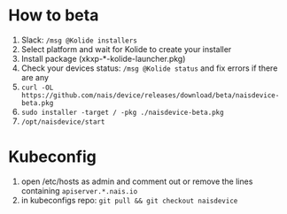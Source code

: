 # How to beta
  1. Slack: `/msg @Kolide installers`
  2. Select platform and wait for Kolide to create your installer
  3. Install package (xkxp-\*-kolide-launcher.pkg)
  4. Check your devices status: `/msg @Kolide status` and fix errors if there are any
  5. `curl -OL https://github.com/nais/device/releases/download/beta/naisdevice-beta.pkg`
  6. `sudo installer -target / -pkg ./naisdevice-beta.pkg`
  7. `/opt/naisdevice/start`

# Kubeconfig
  1. open /etc/hosts as admin and comment out or remove the lines containing `apiserver.*.nais.io`
  2. in kubeconfigs repo: `git pull && git checkout naisdevice`
